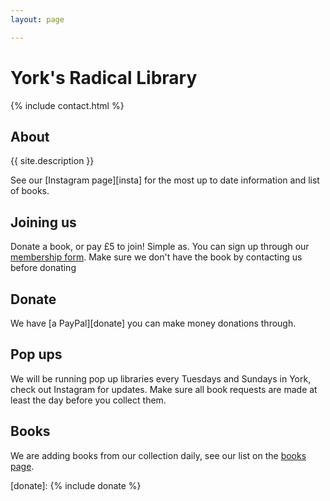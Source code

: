 ```yaml
---
layout: page

---
```

# York's Radical Library

{% include contact.html %}

## About

{{ site.description }}

See our [Instagram page][insta] for the most up to date information and list
of books.

## Joining us

Donate a book, or pay £5 to join! Simple as. You can sign up through our
[membership form](/signup). Make sure we don't have the book by contacting us
before donating

## Donate

We have [a PayPal][donate] you can make money donations through.

## Pop ups

We will be running pop up libraries every Tuesdays and Sundays in York, check
out Instagram for updates. Make sure all book requests are made at least the day
before you collect them.

## Books

We are adding books from our collection daily, see our list on the [books page](/books).

[donate]: {% include donate %}
